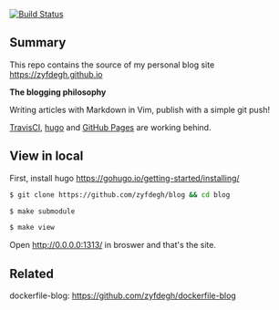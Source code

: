[![Build Status](https://travis-ci.org/zyfdegh/blog.svg?branch=master)](https://travis-ci.org/zyfdegh/blog)

## Summary

This repo contains the source of my personal blog site https://zyfdegh.github.io

**The blogging philosophy**

Writing articles with Markdown in Vim, publish with a simple git push!

[TravisCI](https://travis-ci.org/zyfdegh/blog), [hugo](https://github.com/gohugoio/hugo) and [GitHub Pages](https://pages.github.com/) are working behind.

## View in local

First, install hugo https://gohugo.io/getting-started/installing/

```sh
$ git clone https://github.com/zyfdegh/blog && cd blog

$ make submodule

$ make view
```

Open http://0.0.0.0:1313/ in broswer and that's the site.

## Related
dockerfile-blog: https://github.com/zyfdegh/dockerfile-blog
